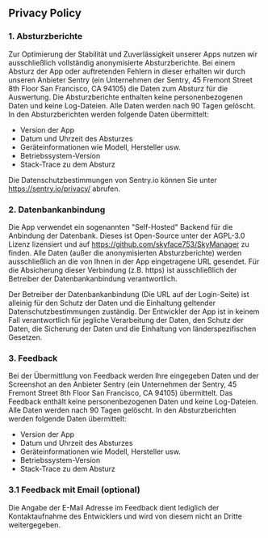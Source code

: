 ## Privacy Policy
<h3 id="1-absturzberichte">1. Absturzberichte</h3>


<p>Zur Optimierung der Stabilität und Zuverlässigkeit unserer Apps nutzen wir ausschließlich vollständig anonymisierte Absturzberichte. Bei einem Absturz der App oder auftretenden Fehlern in dieser erhalten wir durch unseren Anbieter Sentry (ein Unternehmen der Sentry, 45 Fremont Street 8th Floor San Francisco, CA 94105) die Daten zum Absturz für die Auswertung. Die Absturzberichte enthalten keine personenbezogenen Daten und keine Log-Dateien. Alle Daten werden nach 90 Tagen gelöscht. In den Absturzberichten werden folgende Daten übermittelt:</p>


<ul><li>Version der App</li><li>Datum und Uhrzeit des Absturzes</li><li>Geräteinformationen wie Modell, Hersteller usw.</li><li>Betriebssystem-Version</li><li>Stack-Trace zu dem Absturz</li></ul>


<p>Die Datenschutzbestimmungen von Sentry.io können Sie unter <a rel="noreferrer noopener" href="https://privacy.microsoft.com/de-DE/PrivacyStatement" target="_blank"><a href="https://sentry.io/privacy/">https://sentry.io/privacy/</a></a> abrufen.</p>




<h3 id="2-datenbankanbindung">2. Datenbankanbindung</h3>


<p>Die App verwendet ein sogenannten &quot;Self-Hosted&quot; Backend für die Anbindung der Datenbank. Dieses ist Open-Source unter der AGPL-3.0 Lizenz lizensiert und auf <a href="https://github.com/skyface753/SkyManager "><a href="https://github.com/skyface753/SkyManager">https://github.com/skyface753/SkyManager</a></a> zu finden. Alle Daten (außer die anonymisierten Absturzberichte) werden ausschließlich an die von Ihnen in der App eingetragene URL gesendet. Für die Absicherung dieser Verbindung (z.B. https) ist ausschließlich der Betreiber der Datenbankanbindung verantwortlich.</p>


<p>Der Betreiber der Datenbankanbindung (Die URL auf der Login-Seite) ist alleinig für den Schutz der Daten und die Einhaltung geltender Datenschutzbestimmungen zuständig. Der Entwickler der App ist in keinem Fall verantwortlich für jegliche Verarbeitung  der Daten, den Schutz der Daten, die Sicherung der Daten und die Einhaltung von länderspezifischen Gesetzen.</p>


<h3 id="3-feedback">3. Feedback</h3>


<p>Bei der Übermittlung von Feedback werden Ihre eingegeben Daten und der Screenshot an den Anbieter Sentry (ein Unternehmen der Sentry, 45 Fremont Street 8th Floor San Francisco, CA 94105) übermittelt. Das Feedback enthält keine personenbezogenen Daten und keine Log-Dateien. Alle Daten werden nach 90 Tagen gelöscht. In den Absturzberichten werden folgende Daten übermittelt:</p>


<ul><li>Version der App</li><li>Datum und Uhrzeit des Absturzes</li><li>Geräteinformationen wie Modell, Hersteller usw.</li><li>Betriebssystem-Version</li><li>Stack-Trace zu dem Absturz</li></ul>


<h3 id="3-1-feedback-mit-email-optional">3.1 Feedback mit Email (optional)</h3>


<p>Die Angabe der E-Mail Adresse im Feedback dient lediglich der Kontaktaufnahme des Entwicklers und wird von diesem nicht an Dritte weitergegeben. </p>